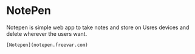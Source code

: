 # NotePen

Notepen is simple web app to take notes and store 
on Usres devices and delete wherever the users want.

    [Notepen](notepen.freevar.com)
